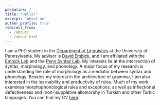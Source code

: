 ```yaml
---
permalink: /
title: "Hello!"
excerpt: "About me"
author_profile: true
redirect_from: 
  - /about/
  - /about.html
---
```


I am a PhD student in the [Department of Linguistics](https://www.ling.upenn.edu) at the University of Pennsylvania. My advisor is [David Embick](https://www.ling.upenn.edu/~embick/), and I am affiliated with the [Embick Lab](https://web.sas.upenn.edu/embick-lab/) and the [Penn Syntax Lab](https://web.sas.upenn.edu/syntax-lab/). My interests lie at the intersection of syntax, morphology, and phonology. A major focus of my research is understanding the role of morphology as a mediator between syntax and phonology. Besides my interest in the architecture of grammar, I am also interested in the learnability and productivity of rules. Much of my work examines morphophonological rules and exceptions, as well as inflectional defectiveness and (non-)suppletive allomorphy in Turkish and other Turkic languages. You can find my CV [here](https://github.com/muhammedileri/muhammedileri.github.io/blob/master/files/CV_muhammedileri.pdf?raw=true).
